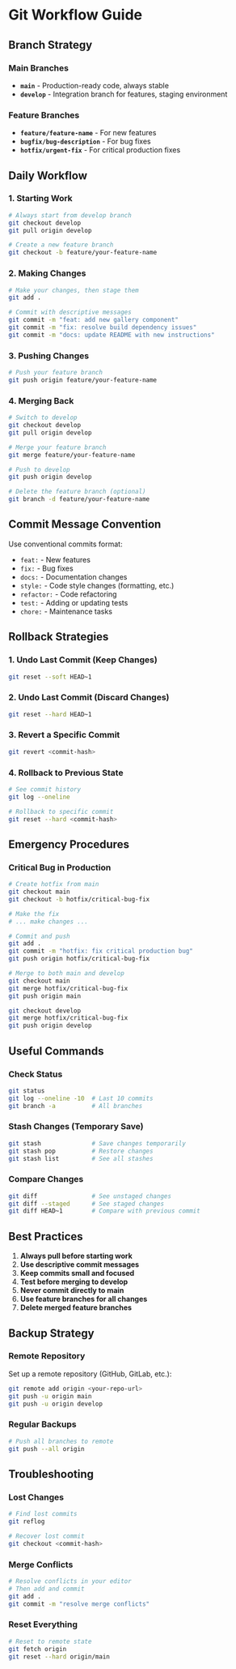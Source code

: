 # Git Workflow Guide

## Branch Strategy

### Main Branches
- **`main`** - Production-ready code, always stable
- **`develop`** - Integration branch for features, staging environment

### Feature Branches
- **`feature/feature-name`** - For new features
- **`bugfix/bug-description`** - For bug fixes
- **`hotfix/urgent-fix`** - For critical production fixes

## Daily Workflow

### 1. Starting Work
```bash
# Always start from develop branch
git checkout develop
git pull origin develop

# Create a new feature branch
git checkout -b feature/your-feature-name
```

### 2. Making Changes
```bash
# Make your changes, then stage them
git add .

# Commit with descriptive messages
git commit -m "feat: add new gallery component"
git commit -m "fix: resolve build dependency issues"
git commit -m "docs: update README with new instructions"
```

### 3. Pushing Changes
```bash
# Push your feature branch
git push origin feature/your-feature-name
```

### 4. Merging Back
```bash
# Switch to develop
git checkout develop
git pull origin develop

# Merge your feature branch
git merge feature/your-feature-name

# Push to develop
git push origin develop

# Delete the feature branch (optional)
git branch -d feature/your-feature-name
```

## Commit Message Convention

Use conventional commits format:
- `feat:` - New features
- `fix:` - Bug fixes
- `docs:` - Documentation changes
- `style:` - Code style changes (formatting, etc.)
- `refactor:` - Code refactoring
- `test:` - Adding or updating tests
- `chore:` - Maintenance tasks

## Rollback Strategies

### 1. Undo Last Commit (Keep Changes)
```bash
git reset --soft HEAD~1
```

### 2. Undo Last Commit (Discard Changes)
```bash
git reset --hard HEAD~1
```

### 3. Revert a Specific Commit
```bash
git revert <commit-hash>
```

### 4. Rollback to Previous State
```bash
# See commit history
git log --oneline

# Rollback to specific commit
git reset --hard <commit-hash>
```

## Emergency Procedures

### Critical Bug in Production
```bash
# Create hotfix from main
git checkout main
git checkout -b hotfix/critical-bug-fix

# Make the fix
# ... make changes ...

# Commit and push
git add .
git commit -m "hotfix: fix critical production bug"
git push origin hotfix/critical-bug-fix

# Merge to both main and develop
git checkout main
git merge hotfix/critical-bug-fix
git push origin main

git checkout develop
git merge hotfix/critical-bug-fix
git push origin develop
```

## Useful Commands

### Check Status
```bash
git status
git log --oneline -10  # Last 10 commits
git branch -a          # All branches
```

### Stash Changes (Temporary Save)
```bash
git stash              # Save changes temporarily
git stash pop          # Restore changes
git stash list         # See all stashes
```

### Compare Changes
```bash
git diff               # See unstaged changes
git diff --staged      # See staged changes
git diff HEAD~1        # Compare with previous commit
```

## Best Practices

1. **Always pull before starting work**
2. **Use descriptive commit messages**
3. **Keep commits small and focused**
4. **Test before merging to develop**
5. **Never commit directly to main**
6. **Use feature branches for all changes**
7. **Delete merged feature branches**

## Backup Strategy

### Remote Repository
Set up a remote repository (GitHub, GitLab, etc.):
```bash
git remote add origin <your-repo-url>
git push -u origin main
git push -u origin develop
```

### Regular Backups
```bash
# Push all branches to remote
git push --all origin
```

## Troubleshooting

### Lost Changes
```bash
# Find lost commits
git reflog

# Recover lost commit
git checkout <commit-hash>
```

### Merge Conflicts
```bash
# Resolve conflicts in your editor
# Then add and commit
git add .
git commit -m "resolve merge conflicts"
```

### Reset Everything
```bash
# Reset to remote state
git fetch origin
git reset --hard origin/main
``` 